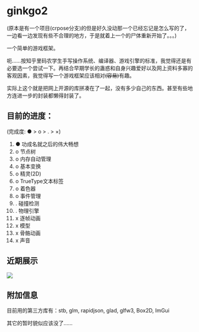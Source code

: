 # ginkgo2

(原本是有一个项目(crpose分支)的但是好久没动那一个已经忘记是怎么写的了，一边看一边发现有些不合理的地方，于是就着上一个的尸体重新开始了。。。)

一个简单的游戏框架。

呃……按知乎里码农学生手写操作系统、编译器、游戏引擎的标准，我觉得还是有必要选一个尝试一下。再结合早期学长的蛊惑和自身兴趣爱好以及网上资料多寡的客观因素，我觉得写一个游戏框架应该相对<del>(容易)</del>有趣。

实际上这个就是把网上开源的库拼凑在了一起，没有多少自己的东西。甚至有些地方连进一步的封装都懒得封装了。

## 目前的进度：

(完成度: ● > o > . > ×)

1. ● 功成名就之后的伟大畅想
1. o 节点树
1. o 内存自动管理
1. o 基本变换
1. o 精灵(2D)
1. o TrueType文本标签
1. o 着色器
1. o 事件管理
1. . 碰撞检测
1. . 物理引擎
1. x 逐帧动画
1. x 模型
1. x 骨骼动画
1. x 声音

## 近期展示

![](https://qsyttkx.github.io/ginkgo2_phy_test.gif)

## 附加信息

目前用的第三方库有：stb, glm, rapidjson, glad, glfw3, Box2D, ImGui

其它的暂时貌似应该没了……
